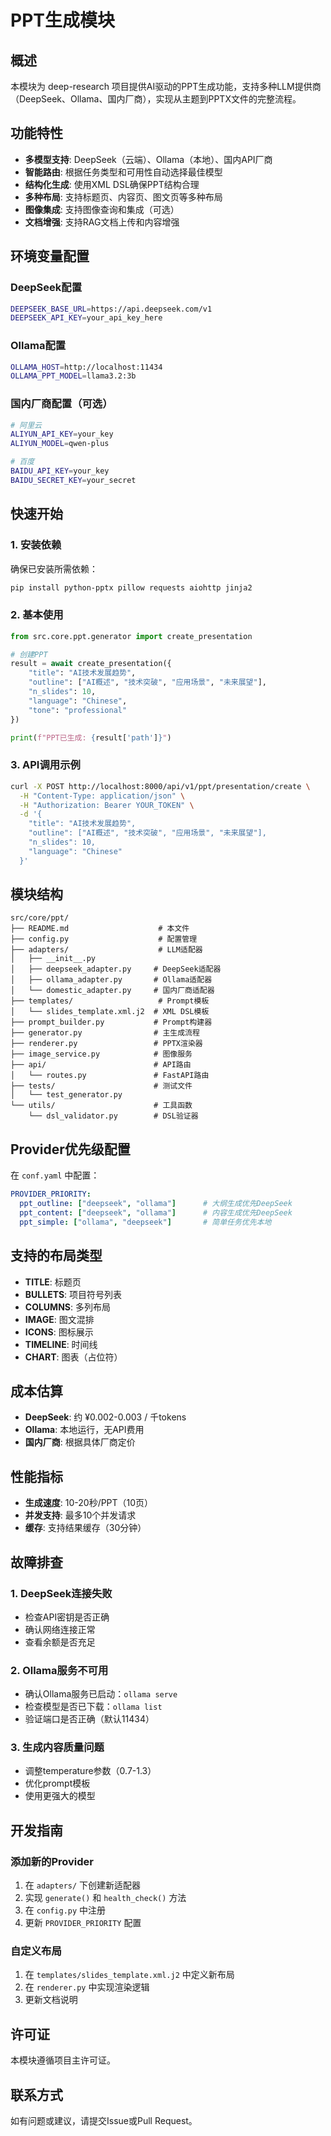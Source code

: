 # PPT生成模块

## 概述

本模块为 deep-research 项目提供AI驱动的PPT生成功能，支持多种LLM提供商（DeepSeek、Ollama、国内厂商），实现从主题到PPTX文件的完整流程。

## 功能特性

- **多模型支持**: DeepSeek（云端）、Ollama（本地）、国内API厂商
- **智能路由**: 根据任务类型和可用性自动选择最佳模型
- **结构化生成**: 使用XML DSL确保PPT结构合理
- **多种布局**: 支持标题页、内容页、图文页等多种布局
- **图像集成**: 支持图像查询和集成（可选）
- **文档增强**: 支持RAG文档上传和内容增强

## 环境变量配置

### DeepSeek配置
```bash
DEEPSEEK_BASE_URL=https://api.deepseek.com/v1
DEEPSEEK_API_KEY=your_api_key_here
```

### Ollama配置
```bash
OLLAMA_HOST=http://localhost:11434
OLLAMA_PPT_MODEL=llama3.2:3b
```

### 国内厂商配置（可选）
```bash
# 阿里云
ALIYUN_API_KEY=your_key
ALIYUN_MODEL=qwen-plus

# 百度
BAIDU_API_KEY=your_key
BAIDU_SECRET_KEY=your_secret
```

## 快速开始

### 1. 安装依赖

确保已安装所需依赖：
```bash
pip install python-pptx pillow requests aiohttp jinja2
```

### 2. 基本使用

```python
from src.core.ppt.generator import create_presentation

# 创建PPT
result = await create_presentation({
    "title": "AI技术发展趋势",
    "outline": ["AI概述", "技术突破", "应用场景", "未来展望"],
    "n_slides": 10,
    "language": "Chinese",
    "tone": "professional"
})

print(f"PPT已生成: {result['path']}")
```

### 3. API调用示例

```bash
curl -X POST http://localhost:8000/api/v1/ppt/presentation/create \
  -H "Content-Type: application/json" \
  -H "Authorization: Bearer YOUR_TOKEN" \
  -d '{
    "title": "AI技术发展趋势",
    "outline": ["AI概述", "技术突破", "应用场景", "未来展望"],
    "n_slides": 10,
    "language": "Chinese"
  }'
```

## 模块结构

```
src/core/ppt/
├── README.md                    # 本文件
├── config.py                    # 配置管理
├── adapters/                    # LLM适配器
│   ├── __init__.py
│   ├── deepseek_adapter.py     # DeepSeek适配器
│   ├── ollama_adapter.py       # Ollama适配器
│   └── domestic_adapter.py     # 国内厂商适配器
├── templates/                   # Prompt模板
│   └── slides_template.xml.j2  # XML DSL模板
├── prompt_builder.py           # Prompt构建器
├── generator.py                # 主生成流程
├── renderer.py                 # PPTX渲染器
├── image_service.py            # 图像服务
├── api/                        # API路由
│   └── routes.py               # FastAPI路由
├── tests/                      # 测试文件
│   └── test_generator.py
└── utils/                      # 工具函数
    └── dsl_validator.py        # DSL验证器
```

## Provider优先级配置

在 `conf.yaml` 中配置：

```yaml
PROVIDER_PRIORITY:
  ppt_outline: ["deepseek", "ollama"]      # 大纲生成优先DeepSeek
  ppt_content: ["deepseek", "ollama"]      # 内容生成优先DeepSeek
  ppt_simple: ["ollama", "deepseek"]       # 简单任务优先本地
```

## 支持的布局类型

- **TITLE**: 标题页
- **BULLETS**: 项目符号列表
- **COLUMNS**: 多列布局
- **IMAGE**: 图文混排
- **ICONS**: 图标展示
- **TIMELINE**: 时间线
- **CHART**: 图表（占位符）

## 成本估算

- **DeepSeek**: 约 ¥0.002-0.003 / 千tokens
- **Ollama**: 本地运行，无API费用
- **国内厂商**: 根据具体厂商定价

## 性能指标

- **生成速度**: 10-20秒/PPT（10页）
- **并发支持**: 最多10个并发请求
- **缓存**: 支持结果缓存（30分钟）

## 故障排查

### 1. DeepSeek连接失败
- 检查API密钥是否正确
- 确认网络连接正常
- 查看余额是否充足

### 2. Ollama服务不可用
- 确认Ollama服务已启动：`ollama serve`
- 检查模型是否已下载：`ollama list`
- 验证端口是否正确（默认11434）

### 3. 生成内容质量问题
- 调整temperature参数（0.7-1.3）
- 优化prompt模板
- 使用更强大的模型

## 开发指南

### 添加新的Provider

1. 在 `adapters/` 下创建新适配器
2. 实现 `generate()` 和 `health_check()` 方法
3. 在 `config.py` 中注册
4. 更新 `PROVIDER_PRIORITY` 配置

### 自定义布局

1. 在 `templates/slides_template.xml.j2` 中定义新布局
2. 在 `renderer.py` 中实现渲染逻辑
3. 更新文档说明

## 许可证

本模块遵循项目主许可证。

## 联系方式

如有问题或建议，请提交Issue或Pull Request。
